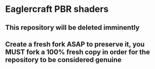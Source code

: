 # Eaglercraft PBR shaders
## This repository will be deleted imminently
## Create a fresh fork ASAP to preserve it, you MUST fork a 100% fresh copy in order for the repository to be considered genuine
